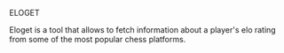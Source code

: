 ELOGET

Eloget is a tool that allows to fetch information about
a player's elo rating from some of the most popular chess
platforms.

